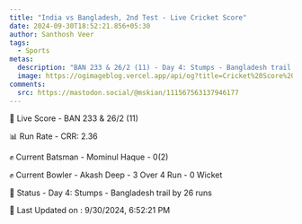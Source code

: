 ```yaml
---
title: "India vs Bangladesh, 2nd Test - Live Cricket Score"
date: 2024-09-30T18:52:21.856+05:30
author: Santhosh Veer
tags:
  - Sports
metas:
  description: "BAN 233 & 26/2 (11) - Day 4: Stumps - Bangladesh trail by 26 runs"
  image: https://ogimageblog.vercel.app/api/og?title=Cricket%20Score%20%F0%9F%8F%8F
comments:
  src: https://mastodon.social/@mskian/111567563137946177
---
```


🔴 Live Score - BAN 233 & 26/2 (11)  

📊 Run Rate - CRR: 2.36  

✊ Current Batsman - Mominul Haque - 0(2)  

✊ Current Bowler - Akash Deep - 3 Over 4 Run - 0 Wicket  

📑 Status - Day 4: Stumps - Bangladesh trail by 26 runs

<!--more-->

📝 Last Updated on : 9/30/2024, 6:52:21 PM
